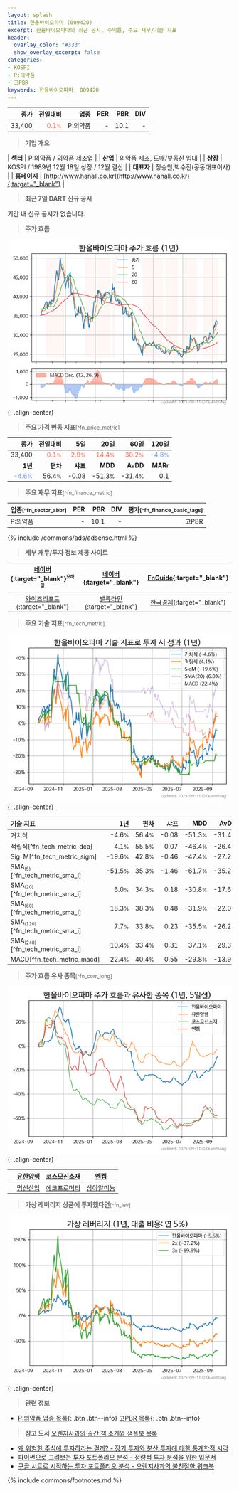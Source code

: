 ```yaml
---
layout: splash
title: 한올바이오파마 (009420)
excerpt: 한올바이오파마의 최근 공시, 수익률, 주요 재무/기술 지표
header:
  overlay_color: "#333"
  show_overlay_excerpt: false
categories:
- KOSPI
- P:의약품
- 고PBR
keywords: 한올바이오파마, 009420
---
```


| **종가** | **전일대비** | **업종** | **PER** | **PBR** | **DIV** |
| -------: | -----------: | -------: | ------: | ------: | ------: |
| 33,400 | <span style="color: tomato">0.1<small>%</small></span> | P:의약품 | - | 10.1 | - |

<!-- more -->


> **기업 개요**<a id="company"></a>

| <span style="white-space:nowrap;">**섹터**</span> | P:의약품 / 의약품 제조업 |
| <span style="white-space:nowrap;">**산업**</span> | 의약품 제조, 도매/부동산 임대 |
| <span style="white-space:nowrap;">**상장**</span> | KOSPI / 1989년 12월 18일 상장 / 12월 결산 |
| <span style="white-space:nowrap;">**대표자**</span> | 정승원,박수진(공동대표이사) |
| <span style="white-space:nowrap;">**홈페이지**</span> | [http://www.hanall.co.kr](http://www.hanall.co.kr){:target="_blank"} |


> **최근 7일 DART 신규 공시**<a id="dart"></a>

기간 내 신규 공시가 없습니다.


> **주가 흐름**<a id="price"></a>

![009420](/stock/images/009420.png){: .align-center}


> **주요 가격 변동 지표**<small>[^fn_price_metric]</small>

| **종가** | **전일대비** | **5일** | **20일** | **60일** | **120일** |
| -------: | -----------: | ------: | -------: | -------: | --------: |
| 33,400 | <span style="color: tomato">0.1<small>%</small></span> | <span style="color: tomato">2.9<small>%</small></span> | <span style="color: tomato">14.4<small>%</small></span> | <span style="color: tomato">30.2<small>%</small></span> | <span style="color: cornflowerblue">-4.8<small>%</small></span> |
| **1년** | **편차** | **샤프** | **MDD** | **AvDD** | **MARr** |
| <span style="color: cornflowerblue">-4.6<small>%</small></span> | 56.4<small>%</small> | -0.08 | -51.3<small>%</small> | -31.4<small>%</small> | 0.1 |


> **주요 재무 지표**<small>[^fn_finance_metric]</small>

| **업종**<small>[^fn_sector_abbr]</small> | **PER** | **PBR** | **DIV** | **평가**<small>[^fn_finance_basic_tags]</small> |
| :--------------------------------------- | ------: | ------: | ------: | ----------------------------------------------: |
| P:의약품 | - | 10.1 | - | 고PBR |



{% include /commons/ads/adsense.html %}

> **세부 재무/투자 정보 제공 사이트**

| [네이버](https://m.stock.naver.com/domestic/stock/009420/finance/summary){:target="_blank"}<sup><small>모바일</small></sup> | [네이버](https://finance.naver.com/item/coinfo.naver?code=009420){:target="_blank"} | [FnGuide](https://comp.fnguide.com/SVO2/ASP/SVD_Invest.asp?gicode=A009420&MenuYn=Y){:target="_blank"} |
| :---: | :---: | :---: |
| [와이즈리포트](https://comp.wisereport.co.kr/company/c1040001.aspx?cmp_cd=009420){:target="_blank"} | [밸류라인](https://www.valueline.co.kr/finance/summary/009420){:target="_blank"} | [한국경제](https://markets.hankyung.com/stock/009420/financial-summary){:target="_blank"} |


> **주요 기술 지표**<small>[^fn_tech_metric]</small>


![009420](/stock/images/009420_tech.png){: .align-center}

| **기술 지표** | **1년** | **편차** | **샤프** | **MDD** | **AvDD** |
| :------------ | ------: | -----------: | -------: | ------: | -------: |
| 거치식 | -4.6<small>%</small> | 56.4<small>%</small> | -0.08 | -51.3<small>%</small> | -31.4<small>%</small> |
| 적립식[^fn_tech_metric_dca] | 4.1<small>%</small> | 55.5<small>%</small> | 0.07 | -46.4<small>%</small> | -26.4<small>%</small> |
| Sig. M[^fn_tech_metric_sigm] | -19.6<small>%</small> | 42.8<small>%</small> | -0.46 | -47.4<small>%</small> | -27.2<small>%</small> |
| SMA<small><sub>(5)</sub></small>[^fn_tech_metric_sma_i] | -51.5<small>%</small> | 35.3<small>%</small> | -1.46 | -61.7<small>%</small> | -35.2<small>%</small> |
| SMA<small><sub>(20)</sub></small>[^fn_tech_metric_sma_i] | 6.0<small>%</small> | 34.3<small>%</small> | 0.18 | -30.8<small>%</small> | -17.6<small>%</small> |
| SMA<small><sub>(60)</sub></small>[^fn_tech_metric_sma_i] | 18.3<small>%</small> | 38.3<small>%</small> | 0.48 | -31.9<small>%</small> | -22.0<small>%</small> |
| SMA<small><sub>(120)</sub></small>[^fn_tech_metric_sma_i] | 7.7<small>%</small> | 33.8<small>%</small> | 0.23 | -35.5<small>%</small> | -26.2<small>%</small> |
| SMA<small><sub>(240)</sub></small>[^fn_tech_metric_sma_i] | -10.4<small>%</small> | 33.4<small>%</small> | -0.31 | -37.1<small>%</small> | -29.3<small>%</small> |
| MACD[^fn_tech_metric_macd] | 22.4<small>%</small> | 40.4<small>%</small> | 0.55 | -29.8<small>%</small> | -13.9<small>%</small> |


> **주가 흐름 유사 종목**<a id="corr"></a><small>[^fn_corr_long]</small>

![009420](/stock/images/009420_corr.png){: .align-center}

|       | [유한양행](/000100/) | [코스모신소재](/005070/) | [엔켐](/348370/) |
| :---: | :------------------------------------: | :------------------------------------: | :------------------------------------: |
|       | [명신산업](/009900/) | [에코프로머티](/450080/) | [삼아알미늄](/006110/) |


> **가상 레버리지 상품에 투자했다면**<a id="2x"></a><small>[^fn_lev]</small>

![009420](/stock/images/009420_2x.png){: .align-center}


> **관련 정보**

- [P:의약품 업종 목록](/stats/sector/kospi_업종_의약품_종목/){: .btn .btn--info} [고PBR 목록](/fn/fn_high_pbr/){: .btn .btn--info}

> **참고 도서** [오렌지사과의 출간 책 소개와 샘플북 목록](https://kongdori.tistory.com/691)

- [왜 위험한 주식에 투자하라는 걸까? - 장기 투자와 분산 투자에 대한 통계학적 시각](https://kongdori.tistory.com/421)
- [파이썬으로 그려보는 투자 포트폴리오 분석  - 정량적 투자 분석을 위한 입문서](https://kongdori.tistory.com/643)
- [구글 시트로 시작하는 투자 포트폴리오 분석 - 오렌지사과의 불친절한 워크북](https://kongdori.tistory.com/449)


{% include commons/footnotes.md %}